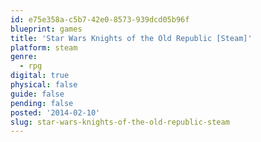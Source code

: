 ```yaml
---
id: e75e358a-c5b7-42e0-8573-939dcd05b96f
blueprint: games
title: 'Star Wars Knights of the Old Republic [Steam]'
platform: steam
genre:
  - rpg
digital: true
physical: false
guide: false
pending: false
posted: '2014-02-10'
slug: star-wars-knights-of-the-old-republic-steam
---
```

